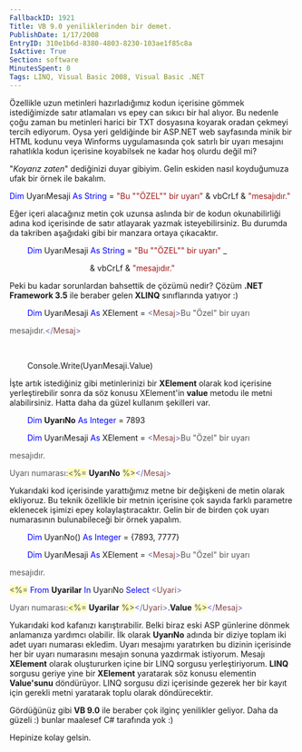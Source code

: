 ```yaml
---
FallbackID: 1921
Title: VB 9.0 yeniliklerinden bir demet.
PublishDate: 1/17/2008
EntryID: 310e1b6d-8380-4803-8230-103ae1f85c8a
IsActive: True
Section: software
MinutesSpent: 0
Tags: LINQ, Visual Basic 2008, Visual Basic .NET
---
```

Özellikle uzun metinleri hazırladığımız kodun içerisine gömmek
istediğimizde satır atlamaları vs epey can sıkıcı bir hal alıyor. Bu
nedenle çoğu zaman bu metinleri harici bir TXT dosyasına koyarak oradan
çekmeyi tercih ediyorum. Oysa yeri geldiğinde bir ASP.NET web sayfasında
minik bir HTML kodunu veya Winforms uygulamasında çok satırlı bir uyarı
mesajını rahatlıkla kodun içerisine koyabilsek ne kadar hoş olurdu değil
mi?

"*Koyarız zaten*" dediğinizi duyar gibiyim. Gelin eskiden nasıl
koyduğumuza ufak bir örnek ile bakalım.

<span style="color: blue;">Dim</span> UyarıMesaji <span
style="color: blue;">As</span> <span style="color: blue;">String</span>
= <span style="color: #a31515;">"Bu ""ÖZEL"" bir uyarı"</span> & vbCrLf
& <span style="color: #a31515;">"mesajıdır."</span>

Eğer içeri alacağınız metin çok uzunsa aslında bir de kodun
okunabilirliği adına kod içerisinde de satır atlayarak yazmak
isteyebilirsiniz. Bu durumda da takriben aşağıdaki gibi bir manzara
ortaya çıkacaktır.

        <span style="color: blue;">Dim</span> UyarıMesaji <span
style="color: blue;">As</span> <span style="color: blue;">String</span>
= <span style="color: #a31515;">"Bu ""ÖZEL"" bir uyarı"</span> \_

                                    & vbCrLf & <span
style="color: #a31515;">"mesajıdır."</span>

Peki bu kadar sorunlardan bahsettik de çözümü nedir? Çözüm **.NET
Framework 3.5** ile beraber gelen **XLINQ** sınıflarında yatıyor :)

        <span style="color: blue;">Dim</span> UyarıMesaji <span
style="color: blue;">As</span> XElement = <span
style="color: #6464b9;">\<</span><span
style="color: #844646;">Mesaj</span><span
style="color: #6464b9;">\></span><span style="color: #555555;">Bu "Özel"
bir uyarı </span>

<span style="color: #555555;">mesajıdır.</span><span
style="color: #6464b9;">\</</span><span
style="color: #844646;">Mesaj</span><span
style="color: #6464b9;">\></span>

 

        Console.Write(UyarıMesaji.Value)

İşte artık istediğiniz gibi metinlerinizi bir **XElement** olarak kod
içerisine yerleştirebilir sonra da söz konusu XElement'in **value**
metodu ile metni alabilirsiniz. Hatta daha da güzel kullanım şekilleri
var.

        <span style="color: blue;">Dim</span> **UyarıNo** <span
style="color: blue;">As</span> <span style="color: blue;">Integer</span>
= 7893

        <span style="color: blue;">Dim</span> UyarıMesaji <span
style="color: blue;">As</span> XElement = <span
style="color: #6464b9;">\<</span><span
style="color: #844646;">Mesaj</span><span
style="color: #6464b9;">\></span><span style="color: #555555;">Bu "Özel"
bir uyarı </span>

<span style="color: #555555;">mesajıdır.</span>

<span style="color: #555555;">Uyarı numarası:</span><span
style="color: #555555; background: #fffebf;">\<%=</span> **UyarıNo**
<span style="color: #555555; background: #fffebf;">%\></span><span
style="color: #6464b9;">\</</span><span
style="color: #844646;">Mesaj</span><span
style="color: #6464b9;">\></span>

Yukarıdaki kod içerisinde yarattığımız metne bir değişkeni de metin
olarak ekliyoruz. Bu teknik özellikle bir metnin içerisine çok sayıda
farklı parametre eklenecek işimizi epey kolaylaştıracaktır. Gelin bir de
birden çok uyarı numarasının bulunabileceği bir örnek yapalım.

        <span style="color: blue;">Dim</span> UyarıNo() <span
style="color: blue;">As</span> <span style="color: blue;">Integer</span>
= {7893, 7777}

        <span style="color: blue;">Dim</span> UyarıMesaji <span
style="color: blue;">As</span> XElement = <span
style="color: #6464b9;">\<</span><span
style="color: #844646;">Mesaj</span><span
style="color: #6464b9;">\></span><span style="color: #555555;">Bu "Özel"
bir uyarı </span>

<span style="color: #555555;">mesajıdır.</span>

<span style="color: #555555; background: #fffebf;">\<%=</span> <span
style="color: blue;">From</span> **Uyarilar** <span
style="color: blue;">In</span> UyarıNo <span
style="color: blue;">Select</span> <span
style="color: #6464b9;">\<</span><span
style="color: #844646;">Uyari</span><span
style="color: #6464b9;">\></span>

<span style="color: #555555;">Uyarı numarası:</span><span
style="color: #555555; background: #fffebf;">\<%=</span> **Uyarilar**
<span style="color: #555555; background: #fffebf;">%\></span><span
style="color: #6464b9;">\</</span><span
style="color: #844646;">Uyari</span><span
style="color: #6464b9;">\></span>.**Value** <span
style="color: #555555; background: #fffebf;">%\></span><span
style="color: #6464b9;">\</</span><span
style="color: #844646;">Mesaj</span><span
style="color: #6464b9;">\></span>

Yukarıdaki kod kafanızı karıştırabilir. Belki biraz eski ASP günlerine
dönmek anlamanıza yardımcı olabilir. İlk olarak **UyarıNo** adında bir
diziye toplam iki adet uyarı numarası ekledim. Uyarı mesajımı yaratırken
bu dizinin içerisinde her bir uyarı numarasını mesajın sonuna yazdırmak
istiyorum. Mesajı **XElement** olarak oluştururken içine bir LINQ
sorgusu yerleştiriyorum. **LINQ** sorgusu geriye yine bir **XElement**
yaratarak söz konusu elementin **Value'sunu** döndürüyor. LINQ sorgusu
dizi içerisinde gezerek her bir kayıt için gerekli metni yaratarak toplu
olarak döndürecektir.

Gördüğünüz gibi **VB 9.0** ile beraber çok ilginç yenilikler geliyor.
Daha da güzeli :) bunlar maalesef C\# tarafında yok :)

Hepinize kolay gelsin.


